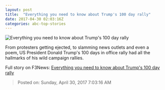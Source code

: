 ```yaml
---
layout: post
title:  "Everything you need to know about Trump's 100 day rally"
date: 2017-04-30 02:03:16Z
categories: abc-top-stories
---
```


![Everything you need to know about Trump's 100 day rally](http://www.abc.net.au/news/image/8483928-1x1-700x700.jpg)

From protesters getting ejected, to slamming news outlets and even a poem, US President Donald Trump's 100 days in office rally had all the hallmarks of his wild campaign rallies.


Full story on F3News: [Everything you need to know about Trump's 100 day rally](http://www.f3nws.com/n/JZdgZF)

> Posted on: Sunday, April 30, 2017 7:03:16 AM
